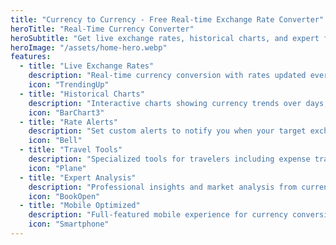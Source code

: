 ```yaml
---
title: "Currency to Currency - Free Real-time Exchange Rate Converter"
heroTitle: "Real-Time Currency Converter"
heroSubtitle: "Get live exchange rates, historical charts, and expert financial insights. Convert currencies instantly with our professional-grade tools."
heroImage: "/assets/home-hero.webp"
features:
  - title: "Live Exchange Rates"
    description: "Real-time currency conversion with rates updated every minute from major financial institutions."
    icon: "TrendingUp"
  - title: "Historical Charts"
    description: "Interactive charts showing currency trends over days, months, and years to help you make informed decisions."
    icon: "BarChart3"
  - title: "Rate Alerts"
    description: "Set custom alerts to notify you when your target exchange rates are reached."
    icon: "Bell"
  - title: "Travel Tools"
    description: "Specialized tools for travelers including expense tracking and currency planning."
    icon: "Plane"
  - title: "Expert Analysis"
    description: "Professional insights and market analysis from currency trading experts."
    icon: "BookOpen"
  - title: "Mobile Optimized"
    description: "Full-featured mobile experience for currency conversion on the go."
    icon: "Smartphone"
---
```


